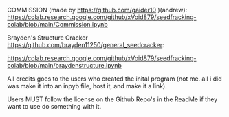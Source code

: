 
COMMISSION (made by https://github.com/gaider10 )(andrew):
https://colab.research.google.com/github/xVoid879/seedfracking-colab/blob/main/Commission.ipynb

Brayden's Structure Cracker https://github.com/brayden11250/general_seedcracker:

https://colab.research.google.com/github/xVoid879/seedfracking-colab/blob/main/braydenstructure.ipynb


All credits goes to the users who created the inital program (not me. all i did was make it into an inpyb file, host it, and make it a link).

Users MUST follow the license on the Github Repo's in the ReadMe if they want to use do something with it. 
